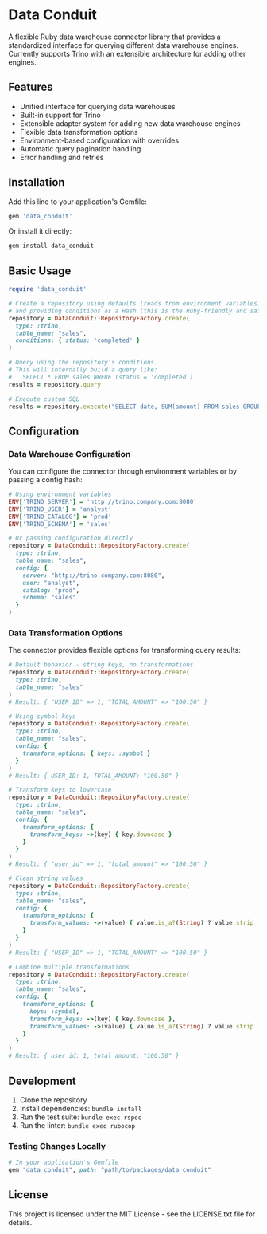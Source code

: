 # Data Conduit

A flexible Ruby data warehouse connector library that provides a standardized interface for querying different data warehouse engines. Currently supports Trino with an extensible architecture for adding other engines.

## Features

- Unified interface for querying data warehouses
- Built-in support for Trino
- Extensible adapter system for adding new data warehouse engines
- Flexible data transformation options
- Environment-based configuration with overrides
- Automatic query pagination handling
- Error handling and retries

## Installation

Add this line to your application's Gemfile:

```ruby
gem 'data_conduit'
```

Or install it directly:

```bash
gem install data_conduit
```

## Basic Usage

```ruby
require 'data_conduit'

# Create a repository using defaults (reads from environment variables)
# and providing conditions as a Hash (this is the Ruby-friendly and safe API)
repository = DataConduit::RepositoryFactory.create(
  type: :trino,
  table_name: "sales",
  conditions: { status: 'completed' }
)

# Query using the repository's conditions.
# This will internally build a query like:
#   SELECT * FROM sales WHERE (status = 'completed')
results = repository.query

# Execute custom SQL
results = repository.execute("SELECT date, SUM(amount) FROM sales GROUP BY date")
```

## Configuration

### Data Warehouse Configuration

You can configure the connector through environment variables or by passing a config hash:

```ruby
# Using environment variables
ENV['TRINO_SERVER'] = 'http://trino.company.com:8080'
ENV['TRINO_USER'] = 'analyst'
ENV['TRINO_CATALOG'] = 'prod'
ENV['TRINO_SCHEMA'] = 'sales'

# Or passing configuration directly
repository = DataConduit::RepositoryFactory.create(
  type: :trino,
  table_name: "sales",
  config: {
    server: "http://trino.company.com:8080",
    user: "analyst",
    catalog: "prod",
    schema: "sales"
  }
)
```

### Data Transformation Options

The connector provides flexible options for transforming query results:

```ruby
# Default behavior - string keys, no transformations
repository = DataConduit::RepositoryFactory.create(
  type: :trino,
  table_name: "sales"
)
# Result: { "USER_ID" => 1, "TOTAL_AMOUNT" => "100.50" }

# Using symbol keys
repository = DataConduit::RepositoryFactory.create(
  type: :trino,
  table_name: "sales",
  config: {
    transform_options: { keys: :symbol }
  }
)
# Result: { USER_ID: 1, TOTAL_AMOUNT: "100.50" }

# Transform keys to lowercase
repository = DataConduit::RepositoryFactory.create(
  type: :trino,
  table_name: "sales",
  config: {
    transform_options: {
      transform_keys: ->(key) { key.downcase }
    }
  }
)
# Result: { "user_id" => 1, "total_amount" => "100.50" }

# Clean string values
repository = DataConduit::RepositoryFactory.create(
  type: :trino,
  table_name: "sales",
  config: {
    transform_options: {
      transform_values: ->(value) { value.is_a?(String) ? value.strip : value }
    }
  }
)
# Result: { "USER_ID" => 1, "TOTAL_AMOUNT" => "100.50" }

# Combine multiple transformations
repository = DataConduit::RepositoryFactory.create(
  type: :trino,
  table_name: "sales",
  config: {
    transform_options: {
      keys: :symbol,
      transform_keys: ->(key) { key.downcase },
      transform_values: ->(value) { value.is_a?(String) ? value.strip : value }
    }
  }
)
# Result: { user_id: 1, total_amount: "100.50" }
```

## Development

1. Clone the repository
2. Install dependencies: `bundle install`
3. Run the test suite: `bundle exec rspec`
4. Run the linter: `bundle exec rubocop`

### Testing Changes Locally

```ruby
# In your application's Gemfile
gem "data_conduit", path: "path/to/packages/data_conduit"
```

## License

This project is licensed under the MIT License - see the LICENSE.txt file for details.